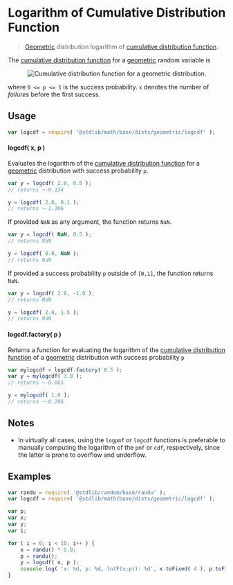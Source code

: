 <!--

@license Apache-2.0

Copyright (c) 2018 The Stdlib Authors.

Licensed under the Apache License, Version 2.0 (the "License");
you may not use this file except in compliance with the License.
You may obtain a copy of the License at

   http://www.apache.org/licenses/LICENSE-2.0

Unless required by applicable law or agreed to in writing, software
distributed under the License is distributed on an "AS IS" BASIS,
WITHOUT WARRANTIES OR CONDITIONS OF ANY KIND, either express or implied.
See the License for the specific language governing permissions and
limitations under the License.

-->

# Logarithm of Cumulative Distribution Function

> [Geometric][geometric-distribution] distribution logarithm of [cumulative distribution function][cdf].

<section class="intro">

The [cumulative distribution function][cdf] for a [geometric][geometric-distribution] random variable is

<!-- <equation class="equation" label="eq:geometric_cdf" align="center" raw="F(x;p)= \begin{cases} 0 & \text{ for } x < 0 \\ 1-(1 - p)^{\left\lfloor x \right\rfloor+1} & \text{ otherwise} \end{cases}" alt="Cumulative distribution function for a geometric distribution."> -->

<div class="equation" align="center" data-raw-text="F(x;p)= \begin{cases} 0 &amp; \text{ for } x &lt; 0 \\ 1-(1 - p)^{\left\lfloor x \right\rfloor+1} &amp; \text{ otherwise} \end{cases}" data-equation="eq:geometric_cdf">
    <img src="https://cdn.rawgit.com/stdlib-js/stdlib/6c7e930588674097b03b3201c5d368532bba6c67/lib/node_modules/@stdlib/math/base/dists/geometric/logcdf/docs/img/equation_geometric_cdf.svg" alt="Cumulative distribution function for a geometric distribution.">
    <br>
</div>

<!-- </equation> -->

where `0 <= p <= 1` is the success probability. `x` denotes the number of _failures_ before the first success.

</section>

<!-- /.intro -->

<section class="usage">

## Usage

```javascript
var logcdf = require( '@stdlib/math/base/dists/geometric/logcdf' );
```

#### logcdf( x, p )

Evaluates the logarithm of the [cumulative distribution function][cdf] for a [geometric][geometric-distribution] distribution with success probability `p`.

```javascript
var y = logcdf( 2.0, 0.5 );
// returns ~-0.134

y = logcdf( 2.0, 0.1 );
// returns ~-1.306
```

If provided `NaN` as any argument, the function returns `NaN`.

```javascript
var y = logcdf( NaN, 0.5 );
// returns NaN

y = logcdf( 0.0, NaN );
// returns NaN
```

If provided a success probability `p` outside of `[0,1]`, the function returns `NaN`.

```javascript
var y = logcdf( 2.0, -1.0 );
// returns NaN

y = logcdf( 2.0, 1.5 );
// returns NaN
```

#### logcdf.factory( p )

Returns a function for evaluating the logarithm of the [cumulative distribution function][cdf] of a [geometric][geometric-distribution] distribution with success probability `p`

```javascript
var mylogcdf = logcdf.factory( 0.5 );
var y = mylogcdf( 3.0 );
// returns ~-0.065

y = mylogcdf( 1.0 );
// returns ~-0.288
```

</section>

<!-- /.usage -->

<section class="notes">

## Notes

-   In virtually all cases, using the `logpmf` or `logcdf` functions is preferable to manually computing the logarithm of the `pmf` or `cdf`, respectively, since the latter is prone to overflow and underflow.

</section>

<!-- /.notes -->

<section class="examples">

## Examples

<!-- eslint no-undef: "error" -->

```javascript
var randu = require( '@stdlib/random/base/randu' );
var logcdf = require( '@stdlib/math/base/dists/geometric/logcdf' );

var p;
var x;
var y;
var i;

for ( i = 0; i < 10; i++ ) {
    x = randu() * 5.0;
    p = randu();
    y = logcdf( x, p );
    console.log( 'x: %d, p: %d, ln(F(x;p)): %d', x.toFixed( 4 ), p.toFixed( 4 ), y.toFixed( 4 ) );
}
```

</section>

<!-- /.examples -->

<section class="links">

[cdf]: https://en.wikipedia.org/wiki/Cumulative_distribution_function

[geometric-distribution]: https://en.wikipedia.org/wiki/Geometric_distribution

</section>

<!-- /.links -->
